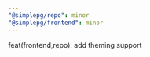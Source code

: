 ```yaml
---
"@simplepg/repo": minor
"@simplepg/frontend": minor
---
```


feat(frontend,repo): add theming support
